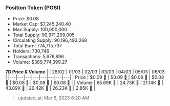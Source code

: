 
  ### Position Token (POSI)
  - Price: $0.08
  - Market Cap: $7,245,240.40
  - Max Supply: 100,000,000
  - Total Supply: 90,971,209.005
  - Circulating Supply: 90,196,493.268
  - Total Burn: 774,715.737
  - Holders: 730,746
  - Transactions: 5,676,896
  - Volume: $389,774,399.27

  **7D Price & Volume**
  | | 28&#x2F;02 | 01&#x2F;03 | 02&#x2F;03 | 03&#x2F;03 | 04&#x2F;03 | 05&#x2F;03 | 06&#x2F;03 |
  |---|---|---|---|---|---|---|---|
  | Price | $0.09 🚀 | $0.09 🚀 | $0.09 🔻 | $0.08 🔻 | $0.08 🔻 | $0.08 🔻 | $0.08 🔻 |
  | Volume | 65.69K 🚀 | 24.73K 🔻 | 21.14K 🔻 | 43.89K 🚀 | 26.42K 🔻 | 26.23K 🔻 | 2.85K 🔻 |

  > updated_at: Mar 6, 2023 6:20 AM
